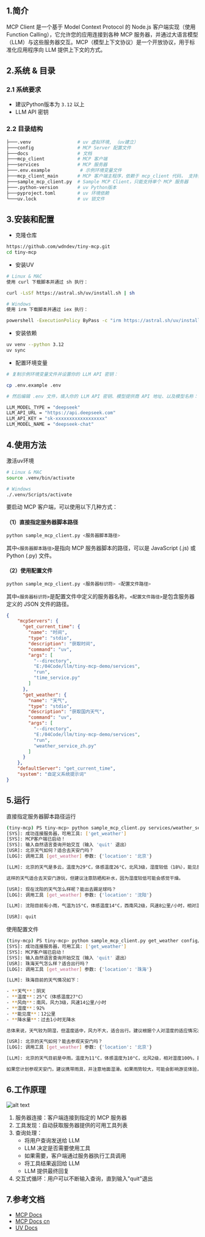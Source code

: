 ## 1.简介

MCP Client 是一个基于 Model Context Protocol 的 Node.js 客户端实现（使用 Function Calling），它允许您的应用连接到各种 MCP 服务器，并通过大语言模型（LLM）与这些服务器交互。MCP（模型上下文协议）是一个开放协议，用于标准化应用程序向 LLM 提供上下文的方式。

## 2.系统 & 目录

### 2.1 系统要求
- 建议Python版本为 `3.12` 以上
- LLM API 密钥

### 2.2 目录结构

```bash
├───.venv                 # uv 虚拟环境, （uv建立）
├───config                # MCP Server 配置文件
├───docs                  # 文档
├───mcp_client            # MCP 客户端
├───services              # MCP 服务器
├───.env.example           # 示例环境变量文件
├───mcp_client_main       # MCP 客户端主程序，依赖于 mcp_client 代码， 支持多MCP服务器
├───sample_mcp_client.py  # Sample MCP Client，只能支持单个 MCP 服务器
├───.python-version       # uv Python版本
├───pyproject.toml        # uv 环境依赖
└───uv.lock               # uv 锁文件
```

## 3.安装和配置

- 克隆仓库

```Bash
https://github.com/wdndev/tiny-mcp.git
cd tiny-mcp
```
- 安装UV

```Bash
# Linux & MAC
使用 curl 下载脚本并通过 sh 执行：

curl -LsSf https://astral.sh/uv/install.sh | sh

# Windows
使用 irm 下载脚本并通过 iex 执行：

powershell -ExecutionPolicy ByPass -c "irm https://astral.sh/uv/install.ps1 | iex"

```
- 安装依赖

```Bash
uv venv --python 3.12
uv sync
```
- 配置环境变量

```Bash
# 复制示例环境变量文件并设置你的 LLM API 密钥：

cp .env.example .env

# 然后编辑 .env 文件，填入你的 LLM API 密钥、模型提供商 API 地址、以及模型名称：

LLM_MODEL_TYPE = "deepseek"
LLM_API_URL = "https://api.deepseek.com"
LLM_API_KEY = "sk-xxxxxxxxxxxxxxxxxx"
LLM_MODEL_NAME = "deepseek-chat"


```

## 4.使用方法

激活uv环境

```Bash
# Linux & MAC
source .venv/bin/activate

# Windows
./.venv/Scripts/activate


```

要启动 MCP 客户端，可以使用以下几种方式：

#### （1）直接指定服务器脚本路径

```Bash
python sample_mcp_client.py <服务器脚本路径>
```

其中`<服务器脚本路径>`是指向 MCP 服务器脚本的路径，可以是 JavaScript (.js) 或 Python (.py) 文件。

#### （2）使用配置文件

```Bash
python sample_mcp_client.py <服务器标识符> <配置文件路径>
```

其中`<服务器标识符>`是配置文件中定义的服务器名称，`<配置文件路径>`是包含服务器定义的 JSON 文件的路径。

```JSON
{
    "mcpServers": {
      "get_current_time": {
        "name": "时间",
        "type": "stdio",
        "description": "获取时间",
        "command": "uv",
        "args": [
          "--directory",
          "E:/04Code/llm/tiny-mcp-demo/services",
          "run",
          "time_service.py"
        ]
      },
      "get_weather": {
        "name": "天气",
        "type": "stdio",
        "description": "获取国内天气",
        "command": "uv",
        "args": [
          "--directory",
          "E:/04Code/llm/tiny-mcp-demo/services",
          "run",
          "weather_service_zh.py"
        ]
      }
    },
    "defaultServer": "get_current_time",
    "system": "自定义系统提示词"
}
```

## 5.运行

直接指定服务器脚本路径运行

```Bash
(tiny-mcp) PS tiny-mcp> python sample_mcp_client.py services/weather_service_zh.py
[SYS]: 成功连接服务器，可用工具: ['get_weather']
[SYS]: MCP客户端已启动！
[SYS]: 输入自然语言查询开始交互（输入 'quit' 退出）
[USR]: 北京天气如何？适合去天安门吗？
[LOG]: 调用工具 [get_weather] 参数: {'location': '北京'}

[LLM]: 北京的天气是多云，温度为29°C，体感温度26°C，北风3级，湿度较低（18%），能见度良好（21公里）。

这样的天气适合去天安门游玩，但建议注意防晒和补水，因为湿度较低可能会感觉干燥。 

[USR]: 现在沈阳的天气怎么样呢？能出去踢足球吗？
[LOG]: 调用工具 [get_weather] 参数: {'location': '沈阳'}

[LLM]: 沈阳目前有小雨，气温为15°C，体感温度14°C，西南风2级，风速8公里/小时，相对湿度74%。由于有小雨，场地可能会比较湿滑，不太适合踢足球。建议等天气转晴后再安排户外活动。 

[USR]: quit
```

使用配置文件

```Bash
(tiny-mcp) PS tiny-mcp> python sample_mcp_client.py get_weather config/server_config.json
[SYS]: 成功连接服务器，可用工具: ['get_weather']
[SYS]: MCP客户端已启动！
[SYS]: 输入自然语言查询开始交互（输入 'quit' 退出）
[USR]: 珠海天气怎么样？适合出行吗？
[LOG]: 调用工具 [get_weather] 参数: {'location': '珠海'}

[LLM]: 珠海目前的天气情况如下：

- **天气**：阴天
- **温度**：25°C（体感温度27°C）
- **风向**：南风，风力3级，风速14公里/小时
- **湿度**：92%
- **能见度**：12公里
- **降水量**：过去1小时无降水

总体来说，天气较为阴湿，但温度适中，风力不大，适合出行。建议根据个人对湿度的适应情况决定是否外出，并可以携带雨具以防万一。 

[USR]: 北京的天气如何？能去参观天安门吗？
[LOG]: 调用工具 [get_weather] 参数: {'location': '北京'}

[LLM]: 北京的天气目前是中雨，温度为11°C，体感温度为10°C，北风2级，相对湿度100%，能见度为4公里。由于下雨，可能会影响户外活动。

如果您计划参观天安门，建议携带雨具，并注意地面湿滑。如果雨势较大，可能会影响游览体验，建议根据天气情况灵活调整行程。
```

## 6.工作原理

![alt text](docs/image/image.png)

1. 服务器连接：客户端连接到指定的 MCP 服务器
2. 工具发现：自动获取服务器提供的可用工具列表
3. 查询处理：
   - 将用户查询发送给 LLM
   - LLM 决定是否需要使用工具
   - 如果需要，客户端通过服务器执行工具调用
   - 将工具结果返回给 LLM
   - LLM 提供最终回复
4. 交互式循环：用户可以不断输入查询，直到输入"quit"退出

## 7.参考文档

- [MCP Docs](https://modelcontextprotocol.io)
- [MCP Docs cn](https://mcp-docs.cn)
- [UV Docs](https://hellowac.github.io/uv-zh-cn)

